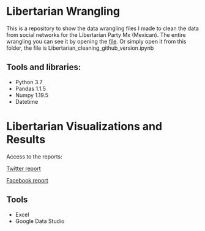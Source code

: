 # Libertarian Wrangling
This is a repository to show the data wrangling files I made to clean the data from social networks for the Libertarian Party Mx (Mexican).
The entire wrangling you can see it by opening the [file](https://github.com/JorgePablol/Libertarian-Wrangling/blob/main/Libertarian_cleaning_github_version.ipynb). Or simply open it from this folder, the file is Libertarian_cleaning_github_version.ipynb

## Tools and libraries:
  * Python 3.7
  * Pandas 1.1.5
  * Numpy 1.19.5
  * Datetime

# Libertarian Visualizations and Results
Access to the reports:

[Twitter report](https://tinyurl.com/twitterReportPlib)

[Facebook report](https://tinyurl.com/fbReportPlib)

## Tools
  * Excel
  * Google Data Studio

